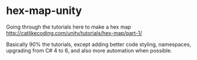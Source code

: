 # hex-map-unity
Going through the tutorials here to make a hex map http://catlikecoding.com/unity/tutorials/hex-map/part-1/

Basically 90% the tutorials, except adding better code styling, namespaces, upgrading from C# 4 to 6, and also more automation when possible.
